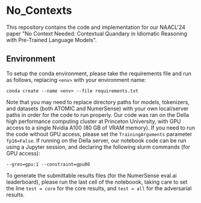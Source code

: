 # No_Contexts
This repository contains the code and implementation for our NAACL'24 paper "No Context Needed: Contextual Quandary in Idiomatic Reasoning with Pre-Trained Language Models".

## Environment

To setup the conda environment, please take the requirements file and run as follows, replacing ```<env>``` with your environment name:

```
conda create --name <env> --file requirements.txt
```

Note that you may need to replace directory paths for models, tokenizers, and datasets (both ATOMIC and NumerSense) with your own local/server paths in order for the code to run properly. Our code was ran on the Della high performance computing cluster at Princeton University, with GPU access to a single Nvidia A100 (80 GB of VRAM memory). If you need to run the code without GPU access, please set the ```TrainingArguments``` parameter ```fp16=False```. If running on the Della server, our notebook code can be run using a Jupyter session, and declaring the following slurm commands (for GPU access):
```
--gres=gpu:1 --constraint=gpu80
```

To generate the submittable results files (for the NumerSense eval.ai leaderboard), please run the last cell of the noteboook, taking care to set the line ```test = core``` for the core results, and ```test = all``` for the adversarial results. 
